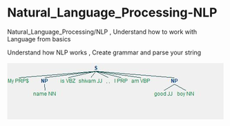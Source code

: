 # Natural_Language_Processing-NLP
Natural_Language_Processing/NLP , Understand how to work with Language from basics

Understand how NLP works , Create grammar and parse your string

![alt text](parser1.JPG)
